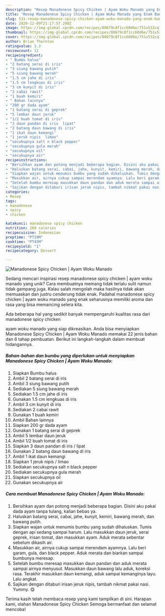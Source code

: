 ```yaml
---
description: "Resep Manadonese Spicy Chicken | Ayam Woku Manado yang Enak Banget"
title: "Resep Manadonese Spicy Chicken | Ayam Woku Manado yang Enak Banget"
slug: 531-resep-manadonese-spicy-chicken-ayam-woku-manado-yang-enak-banget
date: 2020-12-09T21:17:57.298Z
image: https://img-global.cpcdn.com/recipes/80679c8f1cc60d6e/751x532cq70/manadonese-spicy-chicken-ayam-woku-manado-foto-resep-utama.jpg
thumbnail: https://img-global.cpcdn.com/recipes/80679c8f1cc60d6e/751x532cq70/manadonese-spicy-chicken-ayam-woku-manado-foto-resep-utama.jpg
cover: https://img-global.cpcdn.com/recipes/80679c8f1cc60d6e/751x532cq70/manadonese-spicy-chicken-ayam-woku-manado-foto-resep-utama.jpg
author: Brian Thornton
ratingvalue: 3.3
reviewcount: 12
recipeingredient:
- " Bumbu halus"
- "2 batang serai di iris"
- "3 siung bawang putih"
- "5 siung bawang merah"
- "1.5 cm jahe di iris"
- "1.5 cm lengkuas di iris"
- "3 cm kunyit di iris"
- "2 cabai rawit"
- "1 buah kemiri"
- " Bahan lainnya"
- "200 gr dada ayam"
- "1 batang serai di geprek"
- "5 lembar daun jeruk"
- "1/2 buah tomat di iris"
- "3 daun pandan di iris  lipat"
- "2 batang daun bawang di iris"
- "1 ikat daun kemangi"
- "1 jeruk nipis  limao"
- "secukupnya salt n black pepper"
- "secukupnya gula merah"
- "secukupnya oil"
- "secukupnya air"
recipeinstructions:
- "Bersihkan ayam dan potong menjadi beberapa bagian. Disini aku pakai dada ayam tanpa tulang, kalian bebas ya."
- "Haluskan batang serai, cabai, jahe, kunyit, kemiri, bawang merah, dan bawang putih."
- "Siapkan wajan untuk menumis bumbu yang sudah dihaluskan. Tumis dengan api sedang sampai harum. Lalu masukkan daun jeruk, serai geprek, irisan tomat, dan masukkan ayam. Aduk merata sebentar sebelum dikasih air."
- "Masukkan air, airnya cukup sampai merendam ayamnya. Lalu beri garam, gula, dan black pepper. Aduk merata dan biarkan sampai bumbunya meresap."
- "Setelah bumbu meresap masukkan daun pandan dan aduk merata sampai airnya menyusut. Masukkan daun bawang lalu aduk, koreksi rasa. Terakhir masukkan daun kemangi, aduk sampai kemanginya layu. Lalu angkat."
- "Sajikan dengan ditaburi irisan jeruk nipis, tambah nikmat pakai nasi. Yummy. 😋"
categories:
- Resep
tags:
- manadonese
- spicy
- chicken

katakunci: manadonese spicy chicken 
nutrition: 269 calories
recipecuisine: Indonesian
preptime: "PT19M"
cooktime: "PT45M"
recipeyield: "1"
recipecategory: Dessert

---
```



![Manadonese Spicy Chicken | Ayam Woku Manado](https://img-global.cpcdn.com/recipes/80679c8f1cc60d6e/751x532cq70/manadonese-spicy-chicken-ayam-woku-manado-foto-resep-utama.jpg)

Sedang mencari inspirasi resep manadonese spicy chicken | ayam woku manado yang unik? Cara membuatnya memang tidak terlalu sulit namun tidak gampang juga. Kalau salah mengolah maka hasilnya tidak akan memuaskan dan justru cenderung tidak enak. Padahal manadonese spicy chicken | ayam woku manado yang enak seharusnya memiliki aroma dan rasa yang bisa memancing selera kita.

Ada beberapa hal yang sedikit banyak mempengaruhi kualitas rasa dari manadonese spicy chicken 

 ayam woku manado yang siap dikreasikan. Anda bisa menyiapkan Manadonese Spicy Chicken | Ayam Woku Manado memakai 22 jenis bahan dan 6 tahap pembuatan. Berikut ini langkah-langkah dalam membuat hidangannya.

<!--inarticleads1-->

##### Bahan-bahan dan bumbu yang diperlukan untuk menyiapkan Manadonese Spicy Chicken | Ayam Woku Manado:

1. Siapkan  Bumbu halus
1. Ambil 2 batang serai di iris
1. Ambil 3 siung bawang putih
1. Sediakan 5 siung bawang merah
1. Sediakan 1.5 cm jahe di iris
1. Gunakan 1.5 cm lengkuas di iris
1. Ambil 3 cm kunyit di iris
1. Sediakan 2 cabai rawit
1. Gunakan 1 buah kemiri
1. Ambil  Bahan lainnya
1. Siapkan 200 gr dada ayam
1. Gunakan 1 batang serai di geprek
1. Ambil 5 lembar daun jeruk
1. Ambil 1/2 buah tomat di iris
1. Siapkan 3 daun pandan di iris / lipat
1. Gunakan 2 batang daun bawang di iris
1. Ambil 1 ikat daun kemangi
1. Siapkan 1 jeruk nipis / limao
1. Sediakan secukupnya salt n black pepper
1. Sediakan secukupnya gula merah
1. Siapkan secukupnya oil
1. Gunakan secukupnya air




<!--inarticleads2-->

##### Cara membuat Manadonese Spicy Chicken | Ayam Woku Manado:

1. Bersihkan ayam dan potong menjadi beberapa bagian. Disini aku pakai dada ayam tanpa tulang, kalian bebas ya.
1. Haluskan batang serai, cabai, jahe, kunyit, kemiri, bawang merah, dan bawang putih.
1. Siapkan wajan untuk menumis bumbu yang sudah dihaluskan. Tumis dengan api sedang sampai harum. Lalu masukkan daun jeruk, serai geprek, irisan tomat, dan masukkan ayam. Aduk merata sebentar sebelum dikasih air.
1. Masukkan air, airnya cukup sampai merendam ayamnya. Lalu beri garam, gula, dan black pepper. Aduk merata dan biarkan sampai bumbunya meresap.
1. Setelah bumbu meresap masukkan daun pandan dan aduk merata sampai airnya menyusut. Masukkan daun bawang lalu aduk, koreksi rasa. Terakhir masukkan daun kemangi, aduk sampai kemanginya layu. Lalu angkat.
1. Sajikan dengan ditaburi irisan jeruk nipis, tambah nikmat pakai nasi. Yummy. 😋




Terima kasih telah membaca resep yang kami tampilkan di sini. Harapan kami, olahan Manadonese Spicy Chicken  Semoga bermanfaat dan selamat mencoba!
